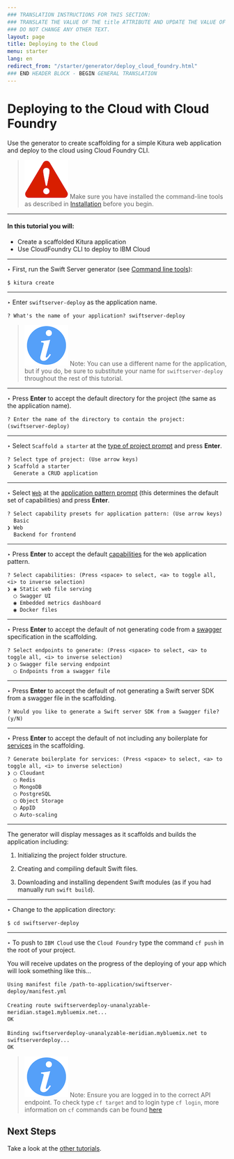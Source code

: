 ```yaml
---
### TRANSLATION INSTRUCTIONS FOR THIS SECTION:
### TRANSLATE THE VALUE OF THE title ATTRIBUTE AND UPDATE THE VALUE OF THE lang ATTRIBUTE.
### DO NOT CHANGE ANY OTHER TEXT.
layout: page
title: Deploying to the Cloud
menu: starter
lang: en
redirect_from: "/starter/generator/deploy_cloud_foundry.html"
### END HEADER BLOCK - BEGIN GENERAL TRANSLATION
---
```


<div class="titleBlock">
	<h1>Deploying to the Cloud with Cloud Foundry</h1>
	<p>Use the generator to create scaffolding for a simple Kitura web application and deploy to the cloud using Cloud Foundry CLI.	</p>
</div>

> ![warning] Make sure you have installed the command-line tools as described in
> [Installation](installation.html) before you begin.

---

#### In this tutorial you will:

- Create a scaffolded Kitura application
- Use CloudFoundry CLI to deploy to IBM Cloud

---
<span class="arrow">&#8227;</span> First, run the Swift Server generator (see [Command line tools](command_line_tools.html)):

    $ kitura create

---
<span class="arrow">&#8227;</span> Enter `swiftserver-deploy` as the application name.

    ? What's the name of your application? swiftserver-deploy

> ![info] Note: You can use a different name for the application, but if you do, be sure to substitute your name for `swiftserver-deploy` throughout the rest of this tutorial.

---
<span class="arrow">&#8227;</span> Press **Enter** to accept the default directory for the project (the same as the application name).

    ? Enter the name of the directory to contain the project: (swiftserver-deploy)

---
<span class="arrow">&#8227;</span> Select `Scaffold a starter` at the [type of project prompt](prompts.html#project-type-prompt) and press **Enter**.

    ? Select type of project: (Use arrow keys)
    ❯ Scaffold a starter
      Generate a CRUD application

---
<span class="arrow">&#8227;</span> Select [`Web`](prompts.html#web-pattern) at the [application pattern prompt](prompts.html#application-pattern-prompt) (this determines the default set of capabilities) and press **Enter**.

    ? Select capability presets for application pattern: (Use arrow keys)
      Basic
    ❯ Web
      Backend for frontend

---
<span class="arrow">&#8227;</span> Press **Enter** to accept the default [capabilities](core_concepts.html#capabilities) for the `Web` application pattern.

    ? Select capabilities: (Press <space> to select, <a> to toggle all, <i> to inverse selection)
    ❯ ◉ Static web file serving
      ◯ Swagger UI
      ◉ Embedded metrics dashboard
      ◉ Docker files

---
<span class="arrow">&#8227;</span> Press **Enter** to accept the default of not generating code from a [swagger](core_concepts.html#endpoints-from-swagger-file) specification in the scaffolding.

    ? Select endpoints to generate: (Press <space> to select, <a> to toggle all, <i> to inverse selection)
    ❯ ◯ Swagger file serving endpoint
      ◯ Endpoints from a swagger file

---
<span class="arrow">&#8227;</span> Press **Enter** to accept the default of not generating a Swift server SDK from a swagger file in the scaffolding.

    ? Would you like to generate a Swift server SDK from a Swagger file? (y/N)

---
<span class="arrow">&#8227;</span> Press **Enter** to accept the default of not including any boilerplate for [services](core_concepts.html#services) in the scaffolding.

    ? Generate boilerplate for services: (Press <space> to select, <a> to toggle all, <i> to inverse selection)
    ❯ ◯ Cloudant
      ◯ Redis
      ◯ MongoDB
      ◯ PostgreSQL
      ◯ Object Storage
      ◯ AppID
      ◯ Auto-scaling

---

The generator will display messages as it scaffolds and builds the application including:

1.  Initializing the project folder structure.

1.  Creating and compiling default Swift files.

1.  Downloading and installing dependent Swift modules (as if you had manually run `swift build`).

---
<span class="arrow">&#8227;</span> Change to the application directory:

    $ cd swiftserver-deploy

---


<span class="arrow">&#8227;</span> To push to `IBM Cloud` use the `Cloud Foundry` type the command `cf push` in the root of your project.

You will receive updates on the progress of the deploying of your app which will look something like this...

```
Using manifest file /path-to-application/swiftserver-deploy/manifest.yml

Creating route swiftserverdeploy-unanalyzable-meridian.stage1.mybluemix.net...
OK

Binding swiftserverdeploy-unanalyzable-meridian.mybluemix.net to swiftserverdeploy...
OK
```

> ![info] Note: Ensure you are logged in to the correct API endpoint. To check type `cf target` and to login type `cf login`, more information on `cf` commands can be found  [here](https://console.ng.bluemix.net/docs/cli/reference/cfcommands/index.html)

## Next Steps
Take a look at the [other tutorials](../generator.html#tutorials).

[info]: ../../../assets/info-blue.png
[tip]: ../../../assets/lightbulb-yellow.png
[warning]: ../../../assets/warning-red.png
